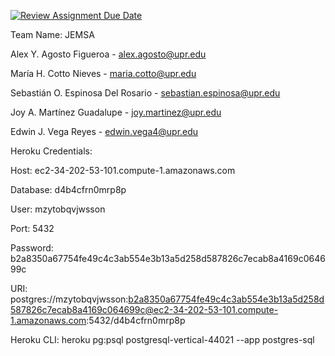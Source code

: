 [![Review Assignment Due Date](https://classroom.github.com/assets/deadline-readme-button-24ddc0f5d75046c5622901739e7c5dd533143b0c8e959d652212380cedb1ea36.svg)](https://classroom.github.com/a/PF9R8Pan)

Team Name: JEMSA

Alex Y. Agosto Figueroa - alex.agosto@upr.edu 

María H. Cotto Nieves - maria.cotto@upr.edu 

Sebastián O. Espinosa Del Rosario - sebastian.espinosa@upr.edu 

Joy A. Martínez Guadalupe - joy.martinez@upr.edu 

Edwin J. Vega Reyes - edwin.vega4@upr.edu

Heroku Credentials:

Host:
  ec2-34-202-53-101.compute-1.amazonaws.com
  
Database:
  d4b4cfrn0mrp8p
  
User:
  mzytobqvjwsson
  
Port:
  5432
  
Password:
  b2a8350a67754fe49c4c3ab554e3b13a5d258d587826c7ecab8a4169c064699c
  
URI:
  postgres://mzytobqvjwsson:b2a8350a67754fe49c4c3ab554e3b13a5d258d587826c7ecab8a4169c064699c@ec2-34-202-53-101.compute-1.amazonaws.com:5432/d4b4cfrn0mrp8p
  
Heroku CLI:
  heroku pg:psql postgresql-vertical-44021 --app postgres-sql

